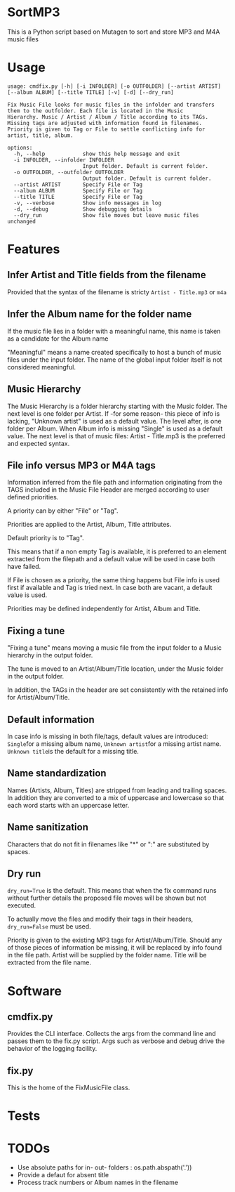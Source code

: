 # SortMP3 #

This is a Python script based on Mutagen to sort and store MP3 and M4A music files

# Usage
```
usage: cmdfix.py [-h] [-i INFOLDER] [-o OUTFOLDER] [--artist ARTIST] [--album ALBUM] [--title TITLE] [-v] [-d] [--dry_run]

Fix Music File looks for music files in the infolder and transfers them to the outfolder. Each file is located in the Music
Hierarchy. Music / Artist / Album / Title according to its TAGs. Missing tags are adjusted with information found in filenames.     
Priority is given to Tag or File to settle conflicting info for artist, title, album.

options:
  -h, --help            show this help message and exit
  -i INFOLDER, --infolder INFOLDER
                        Input folder. Default is current folder.
  -o OUTFOLDER, --outfolder OUTFOLDER
                        Output folder. Default is current folder.
  --artist ARTIST       Specify File or Tag
  --album ALBUM         Specify File or Tag
  --title TITLE         Specify File or Tag
  -v, --verbose         Show info messages in log
  -d, --debug           Show debugging details
  --dry_run             Show file moves but leave music files unchanged
```

# Features

## Infer Artist and Title fields from the filename

Provided that the syntax of the filename is stricty
`Artist - Title.mp3` or `m4a`

## Infer the Album name for the folder name
If the music file lies in a folder with a meaningful name, this name is taken as a candidate for the Album name

"Meaningful" means a name created specifically to host a bunch of music files under the input folder. The name of the global input folder itself is not considered meaningful.


## Music Hierarchy

The Music Hierarchy is  a folder hierarchy starting with the Music folder.
The next level is one folder per Artist.
If -for some reason- this piece of info is lacking, "Unknown artist" is used as a default value.
The level after, is one folder per Album.
When Album info is missing "Single" is used as a default value.
The next level is that of music files:  Artist - Title.mp3 is the preferred and expected syntax.


## File info versus MP3 or M4A tags
Information inferred from the file path and information originating from the TAGS included in the Music File Header are merged according to user defined priorities.

A priority can by either "File" or "Tag".

Priorities are applied to the Artist, Album, Title attributes.

Default priority is to "Tag".

This means that if a non empty Tag is available, it is preferred to an element extracted from the filepath and a default value will be used in case both have failed.

If File is chosen as a priority, the same thing happens but File info is used first if available and Tag is tried next. In case both are vacant, a default value is used.

Priorities may be defined independently for Artist, Album and Title.

## Fixing a tune

"Fixing a tune" means moving a music file from the input folder to a Music hierarchy in the output folder.

The tune is moved to an Artist/Album/Title location, under the Music folder in the output folder.

In addition, the TAGs in the header are set consistently with the retained info for Artist/Album/Title.

## Default information

In case info is missing in both file/tags, default values are introduced:
`Single`for a missing album name, `Unknown artist`for a missing artist name.
`Unknown title`is the default for a missing title.

## Name standardization

Names (Artists, Album, Titles) are stripped from leading and trailing spaces. In addition they are converted to a mix of uppercase and lowercase so that each word starts with an uppercase letter.


## Name sanitization

Characters that do not fit in filenames like "*" or ":" are substituted by spaces.

## Dry run

`dry_run=True` is the default. This means that when the fix command runs without further details the proposed file moves will be shown but not executed.

To actually move the files and modify their tags in their headers, `dry_run=False` must be used.


Priority is given to the existing MP3 tags for Artist/Album/Title.
Should any of those pieces of information be missing, it will be replaced by info found in the file path.
Artist will be supplied by the folder name.
Title will be extracted from the file name.

# Software

## cmdfix.py
Provides the CLI interface. Collects the args from the command line and passes them to the fix.py script.
Args such as verbose and debug drive the behavior of the logging facility.

## fix.py
This is the home of the FixMusicFile class.


# Tests


# TODOs

- Use absolute paths for in- out- folders : os.path.abspath('.'))
- Provide a defaut for absent title
- Process track numbers or Album names in the filename 


